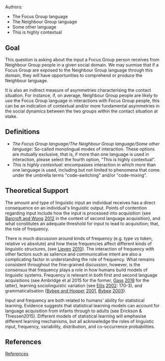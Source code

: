 # [](ContributionTable?__template__=property.md&property=name#cldf:I1)

Authors: [](ContributionTable?__template__=property.md&property=contributor#cldf:I1)
- The Focus Group language
- The Neighbour Group language
- Some other language
- This is highly contextual

## Goal

This question is asking about the input a Focus Group person receives from Neighbour Group people in a given social domain. We may surmise that if a Focus Group are exposed to the Neighbour Group language through this domain, they will have opportunities to comprehend or produce the Neighbour language.

It is also an indirect measure of asymmetries characterising the contact situation. For instance, if, on average, Neighbour Group people are likely to use the Focus Group language in interactions with Focus Group people, this can be an indication of contextual and/or more fundamental asymmetries in the social dynamics between the two groups within the contact situation at stake.

## Definitions

- *The Focus Group language/The Neighbour Group language/Some other language*: So-called monolingual modes of interaction. These options are mutually exclusive, that is, if more than one language is used in interaction, please select the fourth option, "This is highly contextual”.
- *This is highly contextual*: encompasses interaction in which more than one language is used, including but not limited to phenomena that come under the umbrella terms "code-switching" and/or "code-mixing".

## Theoretical Support

The amount and type of linguistic input an individual receives has a direct consequence on an individual's linguistic output. Points of contention regarding input include how the input is processed into acquisition (see [Barcroft and Wong](sources.bib?ref&with_internal_ref_link&keep_label#cldf:BarcroftWong2012) [2012](sources.bib?ref&with_internal_ref_link&keep_label#cldf:BarcroftWong2012) in the context of second language acquisition), and what constitutes an adequate threshold for input to lead to acquisition; that, the role of frequency.

There is much discussion around kinds of frequency (e.g. type vs token, relative vs absolute) and how these frequencies affect different kinds of linguistic structures, (see [Lieven](sources.bib?ref&with_internal_ref_link&keep_label#cldf:Lieven2010) [2010](sources.bib?ref&with_internal_ref_link&keep_label#cldf:Lieven2010)). The interaction of frequency with other factors such as salience and communicative intent are also a complicating factor in understanding the role of frequency. What remains consistent throughout the fine-grained discussion, however, is the consensus that frequency plays a role in how humans build models of linguistic systems. Frequency is relevant in both first and second language acquisitions (see Ambridge et al 2015 for the former, [Gass](sources.bib?ref&with_internal_ref_link&keep_label#cldf:Gass2018) [2018](sources.bib?ref&with_internal_ref_link&keep_label#cldf:Gass2018) for the latter), learning sociolinguistic variation (see [Ellis](sources.bib?ref&with_internal_ref_link&keep_label#cldf:Ellis2002) [2002](sources.bib?ref&with_internal_ref_link&keep_label#cldf:Ellis2002): 170-3), and grammaticalisation ([Bybee and Hopper](sources.bib?ref&with_internal_ref_link&keep_label#cldf:BybeeHopper2001) [2001](sources.bib?ref&with_internal_ref_link&keep_label#cldf:BybeeHopper2001), [Bybee](sources.bib?ref&with_internal_ref_link&keep_label#cldf:Bybee2003) [2003](sources.bib?ref&with_internal_ref_link&keep_label#cldf:Bybee2003)).

Input and frequency are both related to humans' ability for statistical learning.
Evidence suggests that statistical learning models can account for language acquisition from infants through to adults (see Erickson & Thiessen2015). Different models of statistical learning will emphasise different learning mechanisms, but all acknowledge the roles of linguistic input, frequency, variability, distribution, and co-occurrence probabilities.

## References

[References](Source?cited_only&with_link#cldf:__all__)